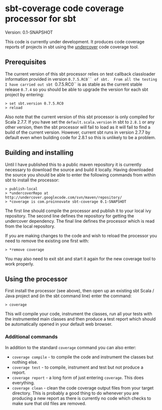 sbt-coverage code coverage processor for sbt
============================================

Version: 0.1-SNAPSHOT

This code is currently under development.  It produces code coverage reports
of projects in sbt using the [undercover](http://code.google.com/p/undercover/)
code coverage tool.

Prerequisites
-------------

The current version of this sbt processor relies on test callback classloader
information provided in version `0.7.5.RC0`` of sbt.  From all the testing I have
carried out sbt `0.7.5.RC0`` is as stable as the current stable release `0.7.4` so
you should be able to upgrade the version for each sbt project by entering:

    > set sbt.version 0.7.5.RC0
    > reload

Also note that the current version of this sbt processor is only compiled for
Scala 2.7.7.  If you have set the `default.scala.version` in sbt to `2.8.1` or
any other version, then the sbt processor will fail to load as it will fail to
find a build of the current version.  However, current sbt runs in version 2.7.7
by default even when building code for 2.8.1 so this is unlikely to be a problem.

Building and installing
-----------------------

Until I have published this to a public maven repository it is currently
necessary to download the source and build it locally.  Having downloaded
the source you should be able to enter the following commands from within
sbt to install the processor:

    > publish-local
    > *undercoverRepo at http://undercover.googlecode.com/svn/maven/repository/
    > *coverage is com.proinnovate sbt-coverage 0.1-SNAPSHOT

The first line should compile the processor and publish it to your local ivy
repository.  The second line defines the repository for getting the undercover
dependency.  The final line defines the processor which is read from the local
repository.

If you are making changes to the code and wish to reload the processor you
need to remove the existing one first with:

    > *remove coverage

You may also need to exit sbt and start it again for the new coverage tool
to work properly.

Using the processor
-------------------

First install the processor (see above), then open up an existing sbt Scala /
Java project and (in the sbt command line) enter the command:

    > coverage

This will compile your code, instrument the classes, run all your tests with
the instrumented main classes and then produce a test report which should be
automatically opened in your default web browser.

### Additional commands

In addition to the standard `coverage` command you can also enter:

 * `coverage compile` - to compile the code and instrument the classes but
   nothing else.
 * `coverage test` - to compile, instrument and test but not produce a
   report.
 * `coverage report` - a long form of just entering `coverage`.  This does
   everything.
 * `coverage clean` - clean the code coverage output files from your target
   directory.  This is probably a good thing to do whenever you are producing
   a new report as there is currently no code which checks to make sure that
   old files are removed.
   

